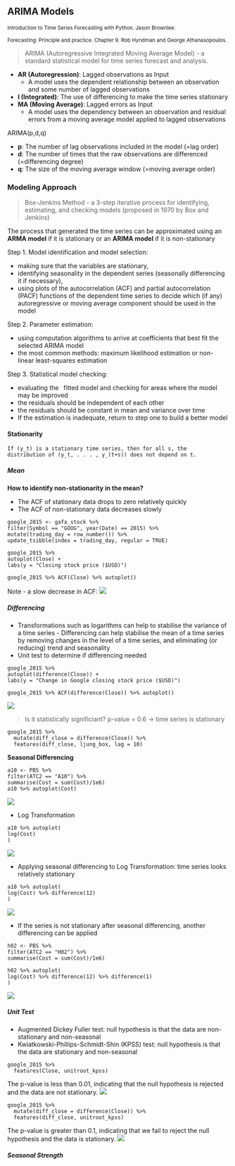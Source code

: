 ## ARIMA Models

<small>Introduction to Time Series Forecasting with Python. Jason Brownlee.</small>

<small>Forecasting: Principle and practice. Chapter 9. Rob Hyndman and George Athanasopoulos. </small>

> ARIMA (Autoregressive Integrated Moving Average Model) - a standard
statistical model for time series forecast and analysis.

- **AR (Autoregression)**: Lagged observations as Input
  - A model uses the dependent relationship between an observation and some number of lagged observations
- **I (Integrated)**: The use of differencing to make the time series stationary
- **MA (Moving Average)**: Lagged errors as Input
  - A model uses the dependency between an observation and residual errors from a moving average model applied to lagged observations

ARIMA(p,d,q)

- **p**: The number of lag observations included in the model (=lag order)
- **d**: The number of times that the raw observations are differenced (=differencing degree)
- **q**: The size of the moving average window (=moving average order)


### Modeling Approach

> Box-Jenkins Method - a 3-step iterative process for identifying, estimating, and checking models (proposed in 1970 by Box and Jenkins)


The process that generated the time series can be approximated using an **ARMA model** if it is stationary or an **ARIMA model** if it is non-stationary

Step 1. Model identification and model selection: 
- making sure that the variables are stationary, 
- identifying seasonality in the dependent series (seasonally differencing it if necessary), 
- using plots of the autocorrelation (ACF) and partial autocorrelation (PACF) functions of the dependent time series to decide which (if any) autoregressive or moving average component should be used in the model

Step 2. Parameter estimation: 
- using computation algorithms to arrive at coefficients that best fit the selected ARIMA model 
- the most common methods: maximum likelihood estimation or non-linear least-squares estimation
  
Step 3. Statistical model checking:
- evaluating the  fitted model and checking for areas where the model may be improved
- the residuals should be independent of each other
- the residuals should be constant in mean and variance over time  
- If the estimation is inadequate, return to step one to build a better model


#### Stationarity

```{note}
If (y_t) is a stationary time series, then for all s, the
distribution of (y_t, . . . , y_(t+s)) does not depend on t.
```
##### Mean
**How to identify non-stationarity in the mean?**

- The ACF of stationary data drops to zero relatively quickly
- The ACF of non-stationary data decreases slowly


```
google_2015 <- gafa_stock %>%
filter(Symbol == "GOOG", year(Date) == 2015) %>%
mutate(trading_day = row_number()) %>%
update_tsibble(index = trading_day, regular = TRUE)

google_2015 %>%
autoplot(Close) +
labs(y = "Closing stock price ($USD)")

google_2015 %>% ACF(Close) %>% autoplot()
```
Note - a slow decrease in ACF:
![](_static/ar1.png)

##### Differencing
- Transformations such as logarithms can help to stabilise the variance of a time series - Differencing can help stabilise the mean of a time series by removing changes in the level of a time series, and eliminating (or reducing) trend and seasonality
- Unit test to determine if differencing needed

```
google_2015 %>%
autoplot(difference(Close)) +
labs(y = "Change in Google closing stock price ($USD)")

google_2015 %>% ACF(difference(Close)) %>% autoplot()
```

![](_static/ar2.png)

> Is it statistically significiant? p-value = 0.6 -> time series is stationary

```
google_2015 %>%
  mutate(diff_close = difference(Close)) %>%
  features(diff_close, ljung_box, lag = 10)
```

**Seasonal Differencing**

```
a10 <- PBS %>%
filter(ATC2 == "A10") %>%
summarise(Cost = sum(Cost)/1e6)
a10 %>% autoplot(Cost)
```
![](_static/ar3.png)
- Log Transformation

```
a10 %>% autoplot(
log(Cost)
)
```
![](_static/ar4.png)

- Applying seasonal differencing to Log Transformation: time series looks relatively stationary
```
a10 %>% autoplot(
log(Cost) %>% difference(12)
)
```
![](_static/ar5.png)

- If the series is not stationary after seasonal differencing, another differencing can be applied

```
h02 <- PBS %>%
filter(ATC2 == "H02") %>%
summarise(Cost = sum(Cost)/1e6)

h02 %>% autoplot(
log(Cost) %>% difference(12) %>% difference(1)
)
```
![](_static/ar6.png)

##### Unit Test

- Augmented Dickey Fuller test: null hypothesis is that the data are non-stationary and non-seasonal
- Kwiatkowski-Phillips-Schmidt-Shin (KPSS) test: null hypothesis is that the data are stationary and non-seasonal




```
google_2015 %>%
  features(Close, unitroot_kpss)
```
The p-value is less than 0.01, indicating that the null hypothesis is rejected and the data are not stationary.
![](_static/ar7.png)
```
google_2015 %>%
  mutate(diff_close = difference(Close)) %>%
  features(diff_close, unitroot_kpss)
```
The p-value is greater than 0.1, indicating that we fail to reject the null hypothesis  and the data is stationary.
![](_static/ar8.png)

##### Seasonal Strength